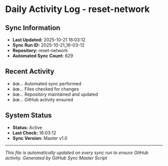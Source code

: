 ﻿# Daily Activity Log - reset-network

## Sync Information
- **Last Updated:** 2025-10-21 16:03:12
- **Sync Run ID:** 2025-10-21_16-03-12
- **Repository:** reset-network
- **Automated Sync Count:** 629

## Recent Activity
- âœ… Automated sync performed
- âœ… Files checked for changes
- âœ… Repository maintained and updated
- âœ… GitHub activity ensured

## System Status
- **Status:** Active
- **Last Check:** 16:03:12
- **Sync Version:** Master v1.0

---
*This file is automatically updated on every sync run to ensure GitHub activity.*
*Generated by GitHub Sync Master Script*
